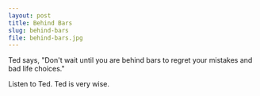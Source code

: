 ```yaml
---
layout: post
title: Behind Bars
slug: behind-bars
file: behind-bars.jpg
---
```


<p>Ted says, &quot;Don&#39;t wait until you are behind bars to regret your mistakes and bad life choices.&quot;</p>

<p>Listen to Ted.
Ted is very wise.</p>